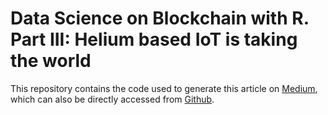 # Data Science on Blockchain with R. Part III: Helium based IoT is taking the world

This repository contains the code used to generate this article on [Medium](https://towardsdatascience.com/data-science-on-blockchain-with-r-part-iii-helium-based-iot-is-taking-the-world-d2bfe22deebc), which can also be directly accessed from [Github](https://tdemarchin.github.io/DataScienceOnBlockchainWithR-PartIII/DataScienceOnBlockchainWithR-PartIII.html).


 
